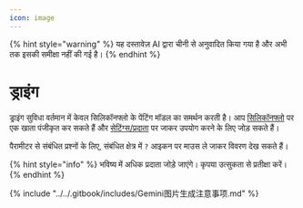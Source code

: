 ```yaml
---
icon: image
---
```


{% hint style="warning" %}
यह दस्तावेज़ AI द्वारा चीनी से अनुवादित किया गया है और अभी तक इसकी समीक्षा नहीं की गई है।
{% endhint %}

# ड्राइंग

ड्राइंग सुविधा वर्तमान में केवल सिलिकॉनफ्लो के पेंटिंग मॉडल का समर्थन करती है। आप [सिलिकॉनफ्लो](https://www.siliconflow.cn/) पर एक खाता पंजीकृत कर सकते हैं और [सेटिंग्स/प्रदाता](settings/providers.md) पर जाकर उपयोग करने के लिए जोड़ सकते हैं।

पैरामीटर से संबंधित प्रश्नों के लिए, संबंधित क्षेत्र में `?` आइकन पर माउस ले जाकर विवरण देख सकते हैं।

{% hint style="info" %}
भविष्य में अधिक प्रदाता जोड़े जाएंगे। कृपया उत्सुकता से प्रतीक्षा करें।
{% endhint %}

{% include "../../.gitbook/includes/Gemini图片生成注意事项.md" %}